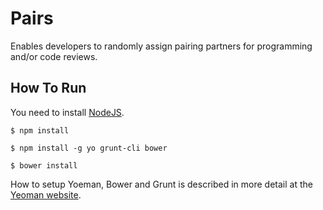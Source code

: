 Pairs
=====

Enables developers to randomly assign pairing partners for programming and/or code reviews.


How To Run
----------

You need to install [NodeJS](http://nodejs.org).

    $ npm install

    $ npm install -g yo grunt-cli bower

    $ bower install

How to setup Yoeman, Bower and Grunt is described in more detail at the [Yeoman website](http://yeoman.io/gettingstarted.html).

